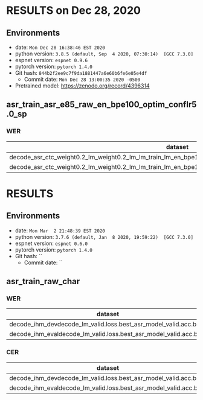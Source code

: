 <!-- Generated by scripts/utils/show_asr_result.sh -->

# RESULTS on Dec 28, 2020
## Environments
- date: `Mon Dec 28 16:38:46 EST 2020`
- python version: `3.8.5 (default, Sep  4 2020, 07:30:14)  [GCC 7.3.0]`
- espnet version: `espnet 0.9.6`
- pytorch version: `pytorch 1.4.0`
- Git hash: `844b2f2ee9c7f9da1881447a6e60b6fe6e05e4df`
  - Commit date: `Mon Dec 28 13:00:35 2020 -0500`
- Pretrained model: https://zenodo.org/record/4396314

## asr_train_asr_e85_raw_en_bpe100_optim_conflr5.0_sp
### WER

|dataset|Snt|Wrd|Corr|Sub|Del|Ins|Err|S.Err|
|---|---|---|---|---|---|---|---|---|
|decode_asr_ctc_weight0.2_lm_weight0.2_lm_lm_train_lm_en_bpe100_valid.loss.ave_asr_model_valid.acc.ave/ihm_dev|13057|94802|73.8|18.6|7.6|3.6|29.8|62.6|
|decode_asr_ctc_weight0.2_lm_weight0.2_lm_lm_train_lm_en_bpe100_valid.loss.ave_asr_model_valid.acc.ave/ihm_eval|12643|89666|73.5|19.8|6.7|3.5|30.0|60.1|

# RESULTS
## Environments
- date: `Mon Mar  2 21:48:39 EST 2020`
- python version: `3.7.6 (default, Jan  8 2020, 19:59:22)  [GCC 7.3.0]`
- espnet version: `espnet 0.6.0`
- pytorch version: `pytorch 1.4.0`
- Git hash: ``
  - Commit date: ``

## asr_train_raw_char
### WER

|dataset|Snt|Wrd|Corr|Sub|Del|Ins|Err|S.Err|
|---|---|---|---|---|---|---|---|---|
|decode_ihm_devdecode_lm_valid.loss.best_asr_model_valid.acc.best|12900|94753|67.6|22.7|9.7|4.0|36.4|70.1|
|decode_ihm_evaldecode_lm_valid.loss.best_asr_model_valid.acc.best|12479|89496|65.0|25.6|9.4|3.9|38.9|67.7|

### CER

|dataset|Snt|Wrd|Corr|Sub|Del|Ins|Err|S.Err|
|---|---|---|---|---|---|---|---|---|
|decode_ihm_devdecode_lm_valid.loss.best_asr_model_valid.acc.best|12900|451698|80.4|7.6|11.9|3.9|23.5|70.1|
|decode_ihm_evaldecode_lm_valid.loss.best_asr_model_valid.acc.best|12479|431533|79.2|8.9|11.9|4.1|24.9|67.7|

